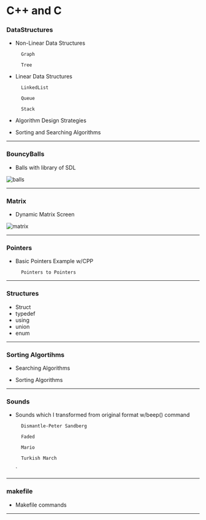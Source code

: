 # C++ and C

### **DataStructures**
	
- Non-Linear Data Structures

        Graph

        Tree

- Linear Data Structures

        LinkedList

        Queue

        Stack
        
- Algorithm Design Strategies
	
- Sorting and Searching Algorithms
	
---

### **BouncyBalls**
	
- Balls with library of SDL

![balls](https://artandlogic.com/wp-content/uploads/2020/10/animation2.png)

---

### **Matrix**

- Dynamic Matrix Screen


![matrix](https://upload.wikimedia.org/wikipedia/commons/thumb/9/9b/The.Matrix.glmatrix.2.png/640px-The.Matrix.glmatrix.2.png)


---

### **Pointers**

- Basic Pointers Example w/CPP

        Pointers to Pointers

---

### **Structures**

- Struct
- typedef
- using
- union
- enum

---

### **Sorting Algortihms**

- Searching Algorithms

- Sorting Algorithms

---

### **Sounds**

- Sounds which I transformed from original format w/beep() command

        Dismantle-Peter Sandberg

        Faded

        Mario

        Turkish March
    `
---

### **makefile**

- Makefile commands

---
